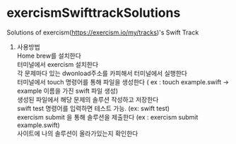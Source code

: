 # exercismSwifttrackSolutions

Solutions of exercism(https://exercism.io/my/tracks)'s Swift Track 

1. 사용방법<br>
Home brew를 설치한다 <br>
터미널에서 exercism 설치한다<br>
각 문제마다 있는 dwonload주소를 카피해서 터미널에서 실행한다<br>
터미널에서 touch 명령어를 통해 파일을 생성한다 ( ex : touch example.swift -> example 이름을 가진 swift 파일 생성)<br>
생성된 파일에서 해당 문제의 솔루션 작성하고 저장한다<br>
swift test 명령어를 입력하면 테스트 가능. (ex: swift test)<br>
exercism submit 을 통해 솔루션을 제출한다 (ex : exercism submit example.swift)<br>
사이트에 나의 솔루션이 올라가있는지 확인한다 <br>


